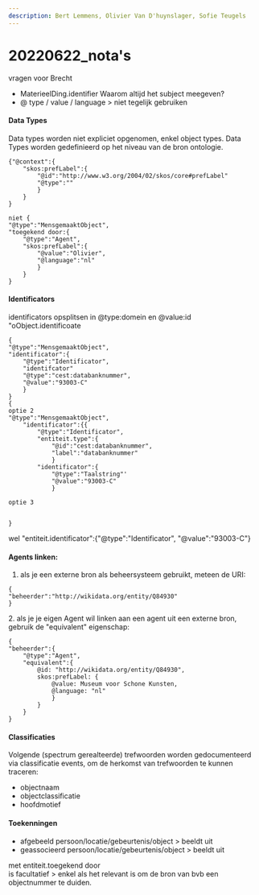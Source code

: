 ```yaml
---
description: Bert Lemmens, Olivier Van D'huynslager, Sofie Teugels
---
```


# 20220622\_nota's



vragen voor Brecht

* MaterieelDing.identifier Waarom altijd het subject meegeven?
* @ type / value / language > niet tegelijk gebruiken

#### Data Types

Data types worden niet expliciet opgenomen, enkel object types. Data Types worden gedefinieerd op het niveau van de bron ontologie.

```
{"@context":{
    "skos:prefLabel":{
        "@id":"http://www.w3.org/2004/02/skos/core#prefLabel"
        "@type":""
        }
    }
}
```

```
niet {
"@type":"MensgemaaktObject",
"toegekend door:{
    "@type":"Agent", 
    "skos:prefLabel":{
        "@value":"Olivier", 
        "@language":"nl"
        }
    }
}
```



#### Identificators

identificators opsplitsen in @type:domein en @value:id "oObject.identificoate

```
{
"@type":"MensgemaaktObject",
"identificator":{
    "@type":"Identificator",
    "identifcator"
    "@type":"cest:databanknummer", 
    "@value":"93003-C"
    }
}
{
optie 2
"@type":"MensgemaaktObject",
    "identificator":{{
        "@type":"Identificator",
        "entiteit.type":{
            "@id":"cest:databanknummer",
            "label":"databanknummer"
            }
        "identificator":{
            "@type":"Taalstring"'
            "@value":"93003-C"
            }

optie 3


}

```

wel "entiteit.identificator":{"@type":"Identificator", "@value":"93003-C"}

#### Agents linken:

1. als je een externe bron als beheersysteem gebruikt, meteen de URI:

```
{
"beheerder":"http://wikidata.org/entity/Q84930"
}
```

2\. als je je eigen Agent wil linken aan een agent uit een externe bron, gebruik de "equivalent" eigenschap:

```
{
"beheerder":{
    "@type":"Agent",
    "equivalent":{
        @id: "http://wikidata.org/entity/Q84930", 
        skos:prefLabel: {
            @value: Museum voor Schone Kunsten,
            @language: "nl"
            }
        }
    }
}
```

#### Classificaties

Volgende (spectrum gerealteerde) trefwoorden worden gedocumenteerd via classificatie events, om de herkomst van trefwoorden te kunnen traceren:

* objectnaam&#x20;
* objectclassificatie
* hoofdmotief

#### Toekenningen

* afgebeeld persoon/locatie/gebeurtenis/object    > beeldt uit
* geassocieerd persoon/locatie/gebeurtenis/object  > beeldt uit



met entiteit.toegekend door\
is facultatief > enkel als het relevant is om de bron van bvb een objectnummer te duiden.&#x20;
